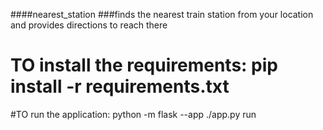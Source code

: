####nearest_station
###finds the nearest train station from your location and provides directions to reach there

# TO install the requirements: pip install -r requirements.txt


#TO run the application: python -m flask --app ./app.py run
